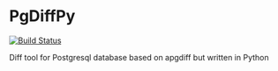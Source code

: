 PgDiffPy
=========

[![Build Status](https://travis-ci.org/Dancer3809/PgDiffPy.png)](https://travis-ci.org/[Dancer3809/PgDiffPy)

Diff tool for Postgresql database based on apgdiff but written in Python
